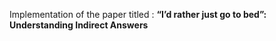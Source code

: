 Implementation of the paper titled : **“I’d rather just go to bed”: Understanding Indirect Answers**
